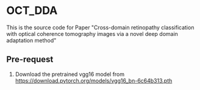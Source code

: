 # OCT_DDA
This is the source code for Paper "Cross-domain retinopathy classification with optical coherence tomography images via a novel deep domain adaptation method"

## Pre-request
1. Download the pretrained vgg16 model from https://download.pytorch.org/models/vgg16_bn-6c64b313.pth
